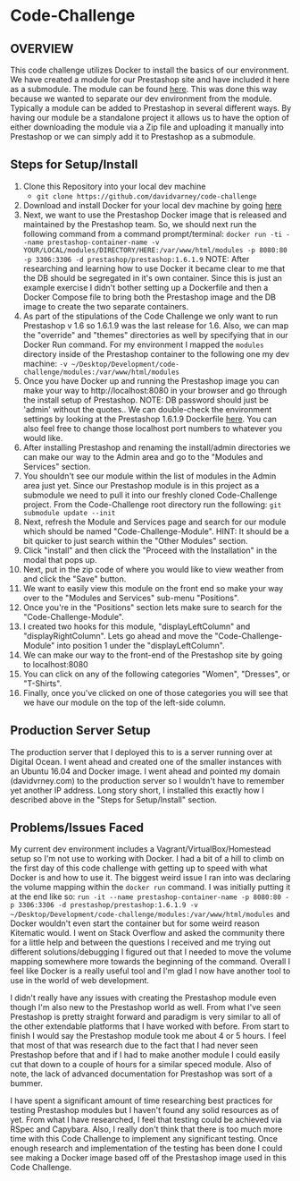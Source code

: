 **Code-Challenge**
================

OVERVIEW
--------------------
This code challenge utilizes Docker to install the basics of our environment. We have created a module for our Prestashop site and have included it here as a submodule. The module can be found [here](https://github.com/davidvarney/code-challenge-module). This was done this way because we wanted to separate our dev environment from the module. Typically a module can be added to Prestashop in several different ways. By having our module be a standalone project it allows us to have the option of either downloading the module via a Zip file and uploading it manually into Prestashop or we can simply add it to Prestashop as a submodule.

Steps for Setup/Install
--------------------------------

 1. Clone this Repository into your local dev machine
	 - `git clone https://github.com/davidvarney/code-challenge`
 2. Download and install Docker for your local dev machine by going [here](https://www.docker.com/products/docker)
 3. Next, we want to use the Prestashop Docker image that is released and maintained by the Prestashop team. So, we should next run the following command from a command prompt/terminal: 
 `docker run -ti --name prestashop-container-name -v YOUR/LOCAL/modules/DIRECTORY/HERE:/var/www/html/modules -p 8080:80 -p 3306:3306 -d prestashop/prestashop:1.6.1.9`
 NOTE: After researching and learning how to use Docker it became clear to me that the DB should be segregated in it's own container. Since this is just an example exercise I didn't bother setting up a Dockerfile and then a Docker Compose file to bring both the Prestashop image and the DB image to create the two separate containers. 
 4. As part of the stipulations of the Code Challenge we only want to run Prestashop v 1.6 so 1.6.1.9 was the last release for 1.6. Also, we can map the "override" and "themes" directories as well by specifying that in our Docker Run command. For my environment I mapped the `modules` directory inside of the Prestashop container to the following one my dev machine: `-v ~/Desktop/Development/code-challenge/modules:/var/www/html/modules`
 5. Once you have Docker up and running the Prestashop image you can make your way to http://localhost:8080 in your browser and go through the install setup of Prestashop. NOTE: DB password should just be 'admin' without the quotes.. We can double-check the environment settings by looking at the Prestashop 1.6.1.9 Dockerfile [here](https://github.com/PrestaShop/docker/blob/master/images/1.6.1.9/Dockerfile). You can also feel free to change those localhost port numbers to whatever you would like.
 6. After installing Prestashop and renaming the install/admin directories we can make our way to the Admin area and go to the "Modules and Services" section.
 7. You shouldn't see our module within the list of modules in the Admin area just yet. Since our Prestashop module is in this project as a submodule we need to pull it into our freshly cloned Code-Challenge project. From the Code-Challenge root directory run the following:
`git submodule update --init`
 8. Next, refresh the Module and Services page  and search for our module which should be named "Code-Challenge-Module". HINT: It should be a bit quicker to just search within the "Other Modules" section.
 9. Click "install" and then click the "Proceed with the Installation" in the modal that pops up.
 10. Next, put in the zip code of where you would like to view weather from and click the "Save" button.
 11. We want to easily view this module on the front end so make your way over to the "Modules and Services" sub-menu "Positions".
 12. Once you're in the "Positions" section lets make sure to search for the "Code-Challenge-Module".
 13. I created two hooks for this module, "displayLeftColumn" and "displayRightColumn". Lets go ahead and move the "Code-Challenge-Module" into position 1 under the "displayLeftColumn".
 14. We can make our way to the front-end of the Prestashop site by going to localhost:8080
 15. You can click on any of the following categories "Women", "Dresses", or "T-Shirts".
 16. Finally, once you've clicked on one of those categories you will see that we have our module on the top of the left-side column.

Production Server Setup
----------------------------------
The production server that I deployed this to is a server running over at Digital Ocean. I went ahead and created one of the smaller instances with an Ubuntu 16.04 and Docker image. I went ahead and pointed my domain (davidvrney.com) to the production server so I wouldn't have to remember yet another IP address. Long story short, I installed this exactly how I described above in the "Steps for Setup/Install" section.

Problems/Issues Faced
--------------------------------
My current dev environment includes a Vagrant/VirtualBox/Homestead setup so I'm not use to working with Docker. I had a bit of a hill to climb on the first day of this code challenge with getting up to speed with what Docker is and how to use it. The biggest weird issue I ran into was declaring the volume mapping within the `docker run` command. I was initially putting it at the end like so:
`run -it --name prestashop-container-name -p 8080:80 -p 3306:3306 -d prestashop/prestashop:1.6.1.9 -v ~/Desktop/Development/code-challenge/modules:/var/www/html/modules` and Docker wouldn't even start the container but for some weird reason Kitematic would. I went on Stack Overflow and asked the community there for a little help and between the questions I received and me trying out different solutions/debugging I figured out that I needed to move the volume mapping somewhere more towards the beginning of the command. Overall I feel like Docker is a really useful tool and I'm glad I now have another tool to use in the world of web development.

I didn't really have any issues with creating the Prestashop module even though I'm also new to the Prestashop world as well. From what I've seen Prestashop is pretty straight forward and paradigm is very similar to all of the other extendable platforms that I have worked with before. From start to finish I would say the Prestashop module took me about 4 or 5 hours. I feel that most of that was research due to the fact that I had never seen Prestashop before that and if I had to make another module I could easily cut that down to a couple of hours for a similar speced module. Also of note, the lack of advanced documentation for Prestashop was sort of a bummer.

I have spent a significant amount of time researching best practices for testing Prestashop modules but I haven't found any solid resources as of yet. From what I have researched, I feel that testing could be achieved via RSpec and Capybara. Also, I really don't think that there is too much more time with this Code Challenge to implement any significant testing. Once enough research and implementation of the testing has been done I could see making a Docker image based off of the Prestashop image used in this Code Challenge.
